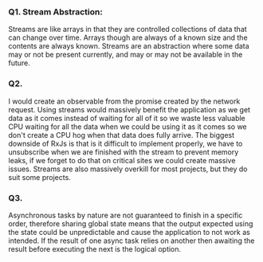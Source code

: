 ### **Q1.** Stream Abstraction:

Streams are like arrays in that they are controlled collections of data that can change over time.
Arrays though are always of a known size and the contents are always known.
Streams are an abstraction where some data may or not be present currently, and may or may not be available in the future.

### **Q2.**

I would create an observable from the promise created by the network request.
Using streams would massively benefit the application as we get data as it comes instead of waiting for all of it so we waste
less valuable CPU waiting for all the data when we could be using it as it comes so we don't
create a CPU hog when that data does fully arrive. The biggest downside of RxJs is that is it difficult to implement properly,
we have to unsubscribe when we are finished with the stream to
prevent memory leaks, if we forget to do that on critical sites we could create massive issues. Streams are
also massively overkill for most projects, but they do suit some projects.

### **Q3.**

Asynchronous tasks by nature are not guaranteed to finish in a specific order, therefore sharing global state means
that the output expected using the state could be unpredictable and
cause the application to not work as intended. If the result of one async task relies
on another then awaiting the result before executing the next is the logical option.
